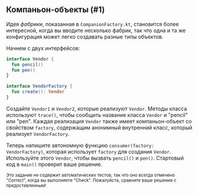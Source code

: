 ## Компаньон-объекты (#1)

Идея *фабрики*, показанная в `CompanionFactory.kt`, становится более интересной, когда вы вводите несколько фабрик, так что одна и та же конфигурация может легко создавать разные типы объектов.

Начнем с двух интерфейсов:

```kotlin
interface Vendor {
  fun pencil()
  fun pen()
}

interface VendorFactory {
  fun create(): Vendor
}
```

Создайте `Vendor1` и `Vendor2`, которые реализуют `Vendor`. Методы класса используют `trace()`, чтобы сообщить название класса `Vendor` и "pencil" или "pen". Каждая реализация `Vendor` также имеет компаньон-объект со свойством `factory`, содержащим анонимный внутренний класс, который реализует `VendorFactory`.

Теперь напишите автономную функцию `consumer(factory: VendorFactory)`, которая использует `factory` для создания `Vendor`. Используйте этого `Vendor`, чтобы вызвать `pencil()` и `pen()`. Стартовый код в `main()` проверит ваше решение.

<sub> Это задание не содержит автоматических тестов, так что оно всегда отмечено "Correct", когда вы выполняете "Check". Пожалуйста, сравните ваше решение с предоставленным! </sub>
